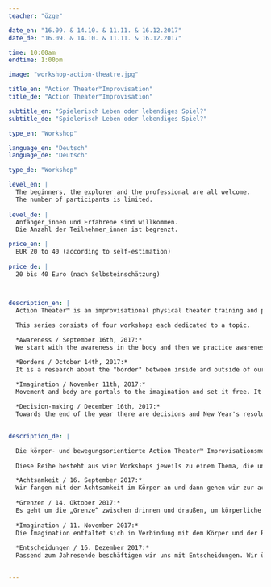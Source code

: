 ```yaml
---
teacher: "özge"

date_en: "16.09. & 14.10. & 11.11. & 16.12.2017"
date_de: "16.09. & 14.10. & 11.11. & 16.12.2017"

time: 10:00am
endtime: 1:00pm

image: "workshop-action-theatre.jpg"

title_en: "Action Theater™Improvisation"
title_de: "Action Theater™Improvisation"

subtitle_en: "Spielerisch Leben oder lebendiges Spiel?"
subtitle_de: "Spielerisch Leben oder lebendiges Spiel?"

type_en: "Workshop"

language_en: "Deutsch"
language_de: "Deutsch"

type_de: "Workshop"

level_en: |
  The beginners, the explorer and the professional are all welcome.    
  The number of participants is limited.
  
level_de: |
  Anfänger_innen und Erfahrene sind willkommen.      
  Die Anzahl der Teilnehmer_innen ist begrenzt.

price_en: |
  EUR 20 to 40 (according to self-estimation)
  
price_de: |
  20 bis 40 Euro (nach Selbsteinschätzung)



description_en: |
  Action Theater™ is an improvisational physical theater training and performance method. It addresses perception, awareness and the process of change. It integrates body and mind and promotes spontaneous and conscious expression. We follow the changing contents of our inner and outer awareness and respond to it through movement, vocalization, and speech. Fundamental to the practice of Action Theater™  to achieve more presence on stage and in life.  
  
  This series consists of four workshops each dedicated to a topic.   

  *Awareness / September 16th, 2017:*     
  We start with the awareness in the body and then we practice awareness in action in the space in contact with the others.  

  *Borders / October 14th, 2017:*     
  It is a research about the "border" between inside and outside of our body, reflection on the physical and social boundaries.  

  *Imagination / November 11th, 2017:*      
  Movement and body are portals to the imagination and set it free. It is all about being then being “creative”. 
  
  *Decision-making / December 16th, 2017:*      
  Towards the end of the year there are decisions and New Year's resolutions to make. We practice letting go (of the past) and committing joyfully to what is to come with new energy. 

  
description_de: |

  Die körper- und bewegungsorientierte Action Theater™ Improvisationsmethode arbeitet mit Wahrnehmung, Bewusstsein und dessen Veränderungsprozesse. Sie integriert Körper und Geist und fördert den spontanen und bewussten Ausdruck. Wir folgen den wechselnden Inhalten unserer inneren und äußeren Wahrnehmung und antworten auf sie durch körperliche, stimmliche und/oder sprachliche Handlungen (actions). Ein Ziel dieser Methode ist mehr Präsenz auf der Bühne und im Leben zu erreichen.  
  
  Diese Reihe besteht aus vier Workshops jeweils zu einem Thema, die unabhängig voneinander besucht werden können. 

  *Achtsamkeit / 16. September 2017:*       
  Wir fangen mit der Achtsamkeit im Körper an und dann gehen wir zur achtsamen Handlung im Raum in Kontakt mit den anderen.  
  
  *Grenzen / 14. Oktober 2017:*          
  Es geht um die „Grenze“ zwischen drinnen und draußen, um körperliche und gesellschaftliche Grenzen.  
  
  *Imagination / 11. November 2017:*       
  Die Imagination entfaltet sich in Verbindung mit dem Körper und der Bewegung. Es ist leichter und einfach zu „sein“ als „kreativ“ zu sein.  
  
  *Entscheidungen / 16. Dezember 2017:*       
  Passend zum Jahresende beschäftigen wir uns mit Entscheidungen. Wir üben uns im Loslassen und in Entschlossenheit, um uns mit Freude und Energie auf das kommende Jahr einzulassen, indem wir in Gelassenheit das Vergangene verabschieden.

  
---
```




